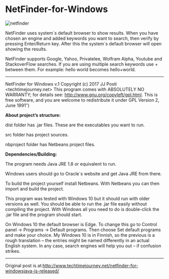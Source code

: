 # NetFinder-for-Windows


![netfinder](https://user-images.githubusercontent.com/29865797/30962913-44fe3c4e-a454-11e7-9ff8-453144c45303.jpg)

NetFinder uses system´s default browser to show results. When you have chosen an engine and added keywords you want to search, then verify by pressing Enter/Return key. After this the system´s default browser will open showing the results.

NetFinder supports Google, Yahoo, Privatelee, Wolfram Alpha, Youtube and StackoverFlow searches. If you are using multiple search keywords use +  between them. For example: hello world becomes hello+world.

___________

NetFinder for Windows v.1 Copyright (c) 2017 JJ Posti <techtimejourney.net> This program comes with ABSOLUTELY NO WARRANTY; for details see: http://www.gnu.org/copyleft/gpl.html. This is free software, and you are welcome to redistribute it under
GPL Version 2, June 1991″)


<b>About project’s structure:</b>

dist folder has .jar files. These are the executables you want to run.

src folder has project sources.

nbproject folder has Netbeans project files.

<b>Dependencies/Building:</b>

The program needs Java JRE 1.8 or equivalent to run.

Windows users should go to Oracle´s website and get Java JRE from there.

To build the project yourself install Netbeans. With Netbeans you can then import and build the project.

This program was tested with Windows 10 but it should run with older versions as well. You should be able to run the .jar file easily without compiling the project. With Windows all you need to do is double-click the .jar file and the program should start.

On Windows 10 the default browser is Edge. To change this go to Control panel -> Programs -> Default programs. Then choose Set default programs and make your choice. My Windows 10 is in Finnish, so the previous is a rough translation – the entries might be named differently in an actual English system. In any case, search engines will help you out – if confusion strikes.

_______
Original post is at:http://www.techtimejourney.net/netfinder-for-windowsjava-is-released/

